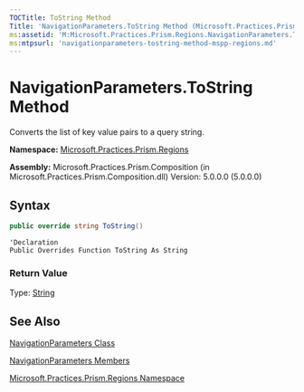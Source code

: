 ```yaml
---
TOCTitle: ToString Method
Title: 'NavigationParameters.ToString Method (Microsoft.Practices.Prism.Regions)'
ms:assetid: 'M:Microsoft.Practices.Prism.Regions.NavigationParameters.ToString'
ms:mtpsurl: 'navigationparameters-tostring-method-mspp-regions.md'
---
```


# NavigationParameters.ToString Method

Converts the list of key value pairs to a query string.

**Namespace:** [Microsoft.Practices.Prism.Regions](https://msdn.microsoft.com/library/microsoft.practices.prism.regions)

**Assembly:** Microsoft.Practices.Prism.Composition (in Microsoft.Practices.Prism.Composition.dll) Version: 5.0.0.0 (5.0.0.0)

## Syntax
```C#
public override string ToString()
```

```VB
'Declaration
Public Overrides Function ToString As String
```

### Return Value

Type: [String](http://msdn.microsoft.com/en-us/library/s1wwdcbf)

## See Also

[NavigationParameters Class](https://msdn.microsoft.com/library/microsoft.practices.prism.regions.navigationparameters)

[NavigationParameters Members](https://msdn.microsoft.com/library/microsoft.practices.prism.regions.navigationparameters_members)

[Microsoft.Practices.Prism.Regions Namespace](https://msdn.microsoft.com/library/microsoft.practices.prism.regions)
